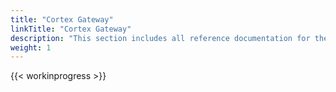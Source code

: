 ```yaml
---
title: "Cortex Gateway"
linkTitle: "Cortex Gateway"
description: "This section includes all reference documentation for the logs generated by Cortex Gateway."
weight: 1
---
```


{{< workinprogress >}}
